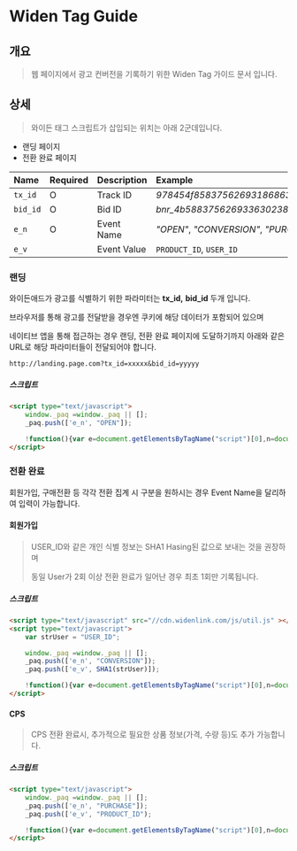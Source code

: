 # Widen Tag Guide

## 개요

> 웹 페이지에서 광고 컨버전을 기록하기 위한 Widen Tag 가이드 문서 입니다.

## 상세

> 와이든 태그 스크립트가 삽입되는 위치는 아래 2군데입니다.

- 랜딩 페이지
- 전환 완료 페이지

| Name | Required | Description | Example |
| :--- | :--- | :--- | :--- |
| `tx_id` | O | Track ID | _978454f85837562693186863104891c_ |
| `bid_id` | O | Bid ID | _bnr_4b58837562693363023872bfa4_ |
| `e_n` | O | Event Name | _"OPEN"_, _"CONVERSION"_,  _"PURCHASE"_  |
| `e_v` |  | Event Value | `PRODUCT_ID`, `USER_ID` |


### 랜딩
    
와이든애드가 광고를 식별하기 위한 파라미터는 **tx_id,** **bid_id** 두개 입니다.

브라우저를 통해 광고를 전달받을 경우엔 쿠키에 해당 데이터가 포함되어 있으며 

네이티브 앱을 통해 접근하는 경우 랜딩, 전환 완료 페이지에 도달하기까지 아래와 같은 URL로 해당 파라미터들이 전달되어야 합니다.

```
http://landing.page.com?tx_id=xxxxx&bid_id=yyyyy
```

##### 스크립트

```html
<script type="text/javascript">
    window._paq =window._paq || [];
    _paq.push(['e_n', "OPEN"]);

    !function(){var e=document.getElementsByTagName("script")[0],n=document.createElement("script");n.src="//cdn.widenlink.com/js/widentag.js",n.async=!0,n.defer=!0,e.parentNode.insertBefore(n,e)}();
</script>
```

### 전환 완료

회원가입, 구매전환 등 각각 전환 집계 시 구분을 원하시는 경우 Event Name을 달리하여 입력이 가능합니다.

#### 회원가입

> USER_ID와 같은 개인 식별 정보는 SHA1 Hasing된 값으로 보내는 것을 권장하며 
> 
> 동일 User가 2회 이상 전환 완료가 일어난 경우 최초 1회만 기록됩니다.

##### 스크립트 
```html
<script type="text/javascript" src="//cdn.widenlink.com/js/util.js" ></script>
<script type="text/javascript">
    var strUser = "USER_ID";

    window._paq =window._paq || [];
    _paq.push(['e_n', "CONVERSION"]);
    _paq.push(['e_v', SHA1(strUser)]);

    !function(){var e=document.getElementsByTagName("script")[0],n=document.createElement("script");n.src="//cdn.widenlink.com/js/widentag.js",n.async=!0,n.defer=!0,e.parentNode.insertBefore(n,e)}();
</script>
```

#### CPS

> CPS 전환 완료시,  추가적으로 필요한 상품 정보(가격, 수량 등)도 추가 가능합니다.

##### 스크립트
```html
<script type="text/javascript">
    window._paq =window._paq || [];
    _paq.push(['e_n', "PURCHASE"]);
    _paq.push(['e_v', "PRODUCT_ID");

    !function(){var e=document.getElementsByTagName("script")[0],n=document.createElement("script");n.src="//cdn.widenlink.com/js/widentag.js",n.async=!0,n.defer=!0,e.parentNode.insertBefore(n,e)}();
</script>
```
